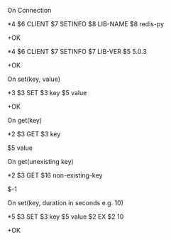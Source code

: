 On Connection

*4
$6
CLIENT
$7
SETINFO
$8
LIB-NAME
$8
redis-py

+OK

*4
$6
CLIENT
$7
SETINFO
$7
LIB-VER
$5
5.0.3

+OK

On set(key, value)

*3
$3
SET
$3
key
$5
value

+OK

On get(key)

*2
$3
GET
$3
key

$5
value

On get(unexisting key)

*2
$3
GET
$16
non-existing-key

$-1

On set(key, duration in seconds e.g. 10)

*5
$3
SET
$3
key
$5
value
$2
EX
$2
10

+OK
